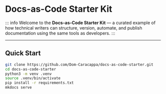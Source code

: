 # Docs-as-Code Starter Kit

::: info
Welcome to the **Docs-as-Code Starter Kit** — a curated example of how technical writers can structure, version, automate, and publish documentation using the same tools as developers.
:::

---

## Quick Start

```bash
git clone https://github.com/Dom-Caracappa/docs-as-code-starter.git
cd docs-as-code-starter
python3 -m venv .venv
source .venv/bin/activate
pip install -r requirements.txt
mkdocs serve
```